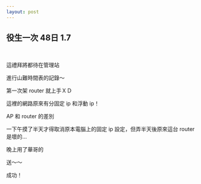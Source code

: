```yaml
---
layout: post
---
```


役生一次 48日 1.7
---

<br>

這禮拜將都待在管理站

進行山難時間表的記錄～

第一次架 router 就上手ＸＤ

這裡的網路原來有分固定 ip 和浮動 ip！

AP 和 router 的差別

一下午摸了半天才得取消原本電腦上的固定 ip 設定，但弄半天後原來這台 router 是壞的...



晚上用了華哥的

送～～

成功！

<br>
